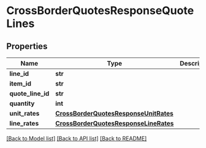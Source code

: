 # CrossBorderQuotesResponseQuoteLines

## Properties
Name | Type | Description | Notes
------------ | ------------- | ------------- | -------------
**line_id** | **str** |  | [optional] 
**item_id** | **str** |  | [optional] 
**quote_line_id** | **str** |  | [optional] 
**quantity** | **int** |  | [optional] 
**unit_rates** | [**CrossBorderQuotesResponseUnitRates**](CrossBorderQuotesResponseUnitRates.md) |  | [optional] 
**line_rates** | [**CrossBorderQuotesResponseLineRates**](CrossBorderQuotesResponseLineRates.md) |  | [optional] 

[[Back to Model list]](../README.md#documentation-for-models) [[Back to API list]](../README.md#documentation-for-api-endpoints) [[Back to README]](../README.md)


